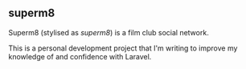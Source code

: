 ## superm8

Superm8 (stylised as _superm8_) is a film club social network.

This is a personal development project that I'm writing to improve my knowledge of and confidence with Laravel.
